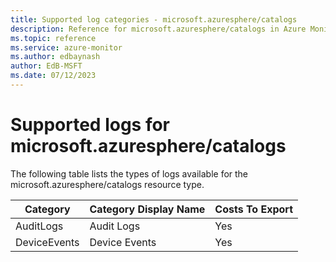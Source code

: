 ```yaml
---
title: Supported log categories - microsoft.azuresphere/catalogs
description: Reference for microsoft.azuresphere/catalogs in Azure Monitor Logs.
ms.topic: reference
ms.service: azure-monitor
ms.author: edbaynash
author: EdB-MSFT
ms.date: 07/12/2023
---
```

# Supported logs for microsoft.azuresphere/catalogs  
<!-- Data source : naam-->


  The following table lists the types of logs available for the microsoft.azuresphere/catalogs resource type.

|Category|Category Display Name|Costs To Export|
|---|---|---|
|AuditLogs |Audit Logs |Yes |
|DeviceEvents |Device Events |Yes |


<!--Gen Date:  Wed Jul 12 2023 17:59:09 GMT+0300 (Israel Daylight Time)-->